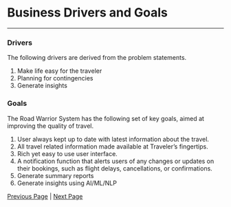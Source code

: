 # Business Drivers and Goals
---

### Drivers
The following drivers are derived from the problem statements.

1. Make life easy for the traveler
2. Planning for contingencies
3. Generate insights

### Goals
The Road Warrior System has the following set of key goals, aimed at improving the quality of travel.

1. User always kept up to date with latest information about the travel.
2. All travel related information made available at Traveler’s fingertips.
3. Rich yet easy to use user interface.
4. A notification function that alerts users of any changes or updates on their bookings, such as flight delays, cancellations, or confirmations.
5. Generate summary reports
6. Generate insights using AI/ML/NLP

[Previous Page](./context.md) | [Next Page](./functional-overview.md)

